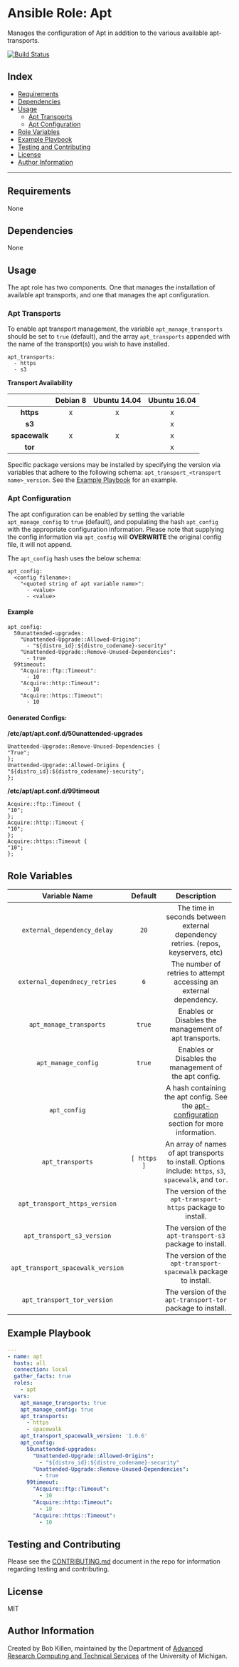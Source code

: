 # Ansible Role: Apt

Manages the configuration of Apt in addition to the various available apt-transports.

[![Build Status](https://travis-ci.org/arc-ts/ansible-role-apt.svg?branch=master)](https://travis-ci.org/arc-ts/ansible-role-apt)

Index
----------
* [Requirements](#requirements)
* [Dependencies](#dependencies)
* [Usage](#usage)
  * [Apt Transports](#apt-transports)
  * [Apt Configuration](#apt-configuration)
* [Role Variables](#role-variables)
* [Example Playbook](#example-playbook)
* [Testing and Contributing](#testing-and-contributing)
* [License](#license)
* [Author Information](#author-information)

----------

Requirements
----------

None



Dependencies
----------

None



Usage
----------

The apt role has two components. One that manages the installation of available apt transports, and one that manages the apt configuration.

### Apt Transports

To enable apt transport management, the variable `apt_manage_transports` should be set to `true` (default), and the array `apt_transports` appended with the name of the transport(s) you wish to have installed.

```
apt_transports:
  - https
  - s3
```

**Transport Availability**

|               | Debian 8 | Ubuntu 14.04 | Ubuntu 16.04 |
|:-------------:|:--------:|:------------:|:------------:|
|   **https**   |     x    |       x      |       x      |
|     **s3**    |          |              |       x      |
| **spacewalk** |     x    |       x      |       x      |
|    **tor**    |          |              |       x      |

Specific package versions may be installed by specifying the version via variables that adhere to the following schema: `apt_transport_<transport name>_version`.
See the [Example Playbook](#example-playbook) for an example.


### Apt Configuration

The apt configuration can be enabled by setting the variable `apt_manage_config` to `true` (default), and populating the hash `apt_config` with the appropriate configuration information. Please note that supplying the config information via `apt_config` will **OVERWRITE** the original config file, it will not append.

The `apt_config` hash uses the below schema:
```
apt_config:
  <config filename>:
    "<quoted string of apt variable name>":
      - <value>
      - <value>
```

#### Example

```
apt_config:
  50unattended-upgrades:
    "Unattended-Upgrade::Allowed-Origins":
      - "${distro_id}:${distro_codename}-security"
    "Unattended-Upgrade::Remove-Unused-Dependencies":
      - true
  99timeout:
    "Acquire::ftp::Timeout":
      - 10
    "Acquire::http::Timeout":
      - 10
    "Acquire::https::Timeout":
      - 10
```

#### Generated Configs:

**/etc/apt/apt.conf.d/50unattended-upgrades**
```
Unattended-Upgrade::Remove-Unused-Dependencies {
"True";
};
Unattended-Upgrade::Allowed-Origins {
"${distro_id}:${distro_codename}-security";
};
```

**/etc/apt/apt.conf.d/99timeout**
```
Acquire::ftp::Timeout {
"10";
};
Acquire::http::Timeout {
"10";
};
Acquire::https::Timeout {
"10";
};
```



Role Variables
----------


|           Variable Name           |   Default   |                                                   Description                                                   |
|:---------------------------------:|:-----------:|:---------------------------------------------------------------------------------------------------------------:|
|    `external_dependency_delay`    |     `20`    |                The time in seconds between external dependency retries. (repos, keyservers, etc)                |
|   `external_dependnecy_retries`   |     `6`     |                        The number of retries to attempt accessing an external dependency.                       |
|      `apt_manage_transports`      |    `true`   |                              Enables or Disables the management of apt transports.                              |
|        `apt_manage_config`        |    `true`   |                              Enables or Disables the management of the apt config.                              |
|            `apt_config`           |             | A hash containing the apt config. See the [apt-configuration](#apt-configuration) section for more information. |
|          `apt_transports`         | `[ https ]` |     An array of names of apt transports to install. Options include: `https`, `s3`, `spacewalk`, and `tor`.     |
|   `apt_transport_https_version`   |             |                           The version of the `apt-transport-https` package to install.                          |
|     `apt_transport_s3_version`    |             |                            The version of the `apt-transport-s3` package to install.                            |
| `apt_transport_spacewalk_version` |             |                         The version of the `apt-transport-spacewalk` package to install.                        |
|    `apt_transport_tor_version`    |             |                            The version of the `apt-transport-tor` package to install.                           |



Example Playbook
----------

```yaml
---
- name: apt
  hosts: all
  connection: local
  gather_facts: true
  roles:
    - apt
  vars:
    apt_manage_transports: true
    apt_manage_config: true
    apt_transports:
      - https
      - spacewalk
    apt_transport_spacewalk_version: '1.0.6'
    apt_config:
      50unattended-upgrades:
        "Unattended-Upgrade::Allowed-Origins":
          - "${distro_id}:${distro_codename}-security"
        "Unattended-Upgrade::Remove-Unused-Dependencies":
          - true
      99timeout:
        "Acquire::ftp::Timeout":
          - 10
        "Acquire::http::Timeout":
          - 10
        "Acquire::https::Timeout":
          - 10

```



Testing and Contributing
----------

Please see the [CONTRIBUTING.md](CONTRIBUTING.md) document in the repo for information regarding testing and contributing.


License
----------

MIT



Author Information
----------

Created by Bob Killen, maintained by the Department of [Advanced Research Computing and Technical Services](http://arc-ts.umich.edu/) of the University of Michigan.
